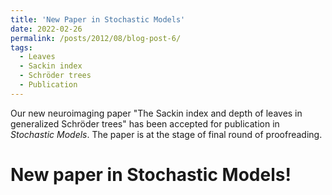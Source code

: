 ```yaml
---
title: 'New Paper in Stochastic Models'
date: 2022-02-26
permalink: /posts/2012/08/blog-post-6/
tags:
  - Leaves
  - Sackin index
  - Schröder trees
  - Publication
---
```


Our new neuroimaging paper "The Sackin index and depth of leaves in generalized Schröder trees" has been accepted for 
publication in *Stochastic Models*. The paper is at the stage of final round of proofreading.


New paper in Stochastic Models!
=====
